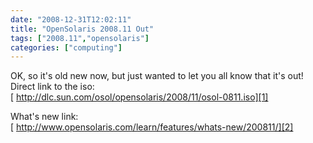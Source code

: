 ```yaml
---
date: "2008-12-31T12:02:11"
title: "OpenSolaris 2008.11 Out"
tags: ["2008.11","opensolaris"]
categories: ["computing"]
---
```


OK, so it's old new now, but just wanted to let you all know that it's out!
Direct link to the iso:  
[ http://dlc.sun.com/osol/opensolaris/2008/11/osol-0811.iso][1]

What's new link:  
[ http://www.opensolaris.com/learn/features/whats-new/200811/][2]
<!--more-->

  [1]: http://dlc.sun.com/osol/opensolaris/2008/11/osol-0811.iso
  [2]: http://www.opensolaris.com/learn/features/whats-new/200811/
